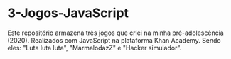 # 3-Jogos-JavaScript
Este repositório armazena três jogos que criei na minha pré-adolescência (2020). Realizados com JavaScript na plataforma Khan Academy. Sendo eles: "Luta luta luta", "MarmalodazZ" e "Hacker simulador".
